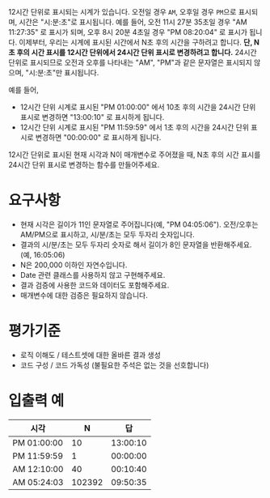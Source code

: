 12시간 단위로 표시되는 시계가 있습니다. 오전일 경우 `AM`, 오후일 경우 `PM`으로 표시되며, 시간은 "시:분:초"로 표시됩니다.
예를 들어, 오전 11시 27분 35초일 경우 "AM 11:27:35" 로 표시가 되며, 오후 8시 20분 4초일 경우 "PM 08:20:04" 로 표시가 됩니다.
이제부터, 우리는 시계에 표시된 시간에서 N초 후의 시간을 구하려고 합니다. **단, N초 후의 시간 표시를 12시간 단위에서 24시간 단위 표시로 변경하려고 합니다.**
24시간 단위로 표시되므로 오전과 오후를 나타내는 "AM", "PM"과 같은 문자열은 표시되지 않으며, "시:분:초"만 표시됩니다.

예를 들어,

- 12시간 단위 시계로 표시된 "PM 01:00:00" 에서 10초 후의 시간을 24시간 단위 표시로 변경하면 "13:00:10" 로 표시하게 됩니다.
- 12시간 단위 시계로 표시된 "PM 11:59:59" 에서 1초 후의 시간을 24시간 단위 표시로 변경하면 "00:00:00" 로 표시하게 됩니다.

12시간 단위로 표시된 현재 시각과 N이 매개변수로 주어졌을 때, N초 후의 시간 표시를 24시간 단위 표시로 변경하는 함수를 만들어주세요.

# 요구사항
- 현재 시각은 길이가 11인 문자열로 주어집니다(예, "PM 04:05:06"). 오전/오후는 AM/PM으로 표시하고, 시/분/초는 모두 두자리 숫자입니다.
- 결과의 시/분/초는 모두 두자리 숫자로 해서 길이가 8인 문자열을 반환해주세요. (예, 16:05:06)
- N은 200,000 이하인 자연수입니다.
- Date 관련 클래스를 사용하지 않고 구현해주세요.
- 결과 검증에 사용한 코드와 데이터도 포함해주세요.
- 매개변수에 대한 검증은 필요하지 않습니다.

# 평가기준
- 로직 이해도 / 테스트셋에 대한 올바른 결과 생성
- 코드 구성 / 코드 가독성 (불필요한 주석은 없는 것을 선호합니다)

# 입출력 예
| 시각 | N | 답 |
|---|---|---|
| PM 01:00:00 | 10 | 13:00:10 |
| PM 11:59:59 | 1 | 00:00:00 |
| AM 12:10:00 | 40 | 00:10:40 |
| AM 05:24:03 | 102392 | 09:50:35 |
